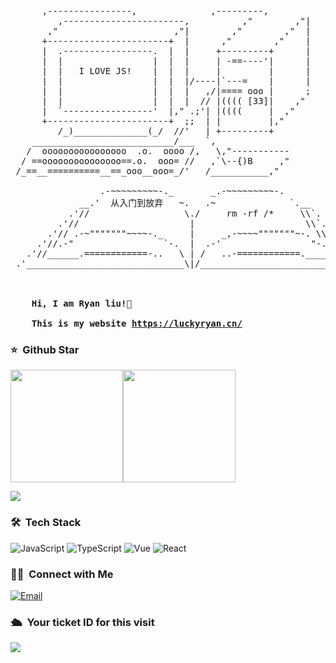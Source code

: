 <pre>
      ,----------------,              ,---------,
         ,-----------------------,          ,"        ,"|
       ,"                      ,"|        ,"        ,"  |
      +-----------------------+  |      ,"        ,"    |
      |  .-----------------.  |  |     +---------+      |
      |  |                 |  |  |     | -==----'|      |
      |  |   I LOVE JS!    |  |  |     |         |      |
      |  |                 |  |  |/----|`---=    |      |
      |  |                 |  |  |   ,/|==== ooo |      ;
      |  |                 |  |  |  // |(((( [33]|    ,"
      |  `-----------------'  |," .;'| |((((     |  ,"
      +-----------------------+  ;;  | |         |,"
         /_)______________(_/  //'   | +---------+
    ___________________________/___  `,
   /  oooooooooooooooo  .o.  oooo /,   \,"-----------
  / ==ooooooooooooooo==.o.  ooo= //   ,`\--{)B     ,"
 /_==__==========__==_ooo__ooo=_/'   /___________,"

                 .-~~~~~~~~~-._       _.-~~~~~~~~~-.
             __.'  从入门到放弃   ~.   .~              `.__
           .'//                  \./     rm -rf /*     \\`.
         .'//                     |                     \\`.
       .'// .-~"""""""~~~~-._     |     _,-~~~~"""""""~-. \\`.
     .'//.-"                 `-.  |  .-'                 "-.\\`.
   .'//______.============-..   \ | /   ..-============.______\\`.
 .'______________________________\|/______________________________`.

                       <!-- _oo0oo_
                      o8888888o
                      88" . "88
                      (| -_- |)
                      0\  =  /0
                    ___/`---'\___
                  .' \\|     |// '.
                 / \\|||  :  |||// \
                / _||||| -:- |||||- \
               |   | \\\  -  /// |   |
               | \_|  ''\---/''  |_/ |
               \  .-\__  '-'  ___/-. /
             ___'. .'  /--.--\  `. .'___
          ."" '<  `.___\_<|>_/___.' >' "".
         | | :  `- \`.;`\ _ /`;.`/ - ` : | |
         \  \ `_.   \_ __\ /__ _/   .-` /  /
     =====`-.____`.___ \_____/___.-`___.-'=====
                       `=---='


     ~~~~~~~~~~~~~~~~~~~~~~~~~~~~~~~~~~~~~~~~~~~

               佛祖保佑         永无BUG -->

    <strong>Hi, I am Ryan liu!👋 </strong>

    <strong>This is my website <a href="https://luckyryan.cn/">https://luckyryan.cn/</a></strong>
</pre> 


### ⭐️ &nbsp;Github Star

<img align="" height="180px" src="https://github-readme-stats.vercel.app/api?username=LuckyRyan-web&show_icons=true" /><img align="" height="180px" src="https://github-readme-stats.vercel.app/api/top-langs/?username=LuckyRyan-web&layout=compact" />

[![](https://activity-graph.herokuapp.com/graph?username=LuckyRyan-web&theme=dracula)](https://github.com/ashutosh00710/github-readme-activity-graph)

### 🛠 &nbsp;Tech Stack

![JavaScript](https://img.shields.io/badge/JS-javascript-yellow)
![TypeScript](https://img.shields.io/badge/TS-typeScript-blue)
![Vue](https://img.shields.io/badge/-Vue-333333?style=flat&logo=vue.js)
![React](https://shields.io/badge/react-black?logo=react&style=for-the-badge%22)

### 🤝🏻 &nbsp;Connect with Me
<a href="mailto:373005226@qq.com"><img alt="Email" src="https://img.shields.io/badge/Email-373005226@qq.com-blue?style=flat-square&logo=gmail"></a>

### 🛳 &nbsp;Your ticket ID for this visit
<img src="https://profile-counter.glitch.me/LuckyRyan-web/count.svg" />
